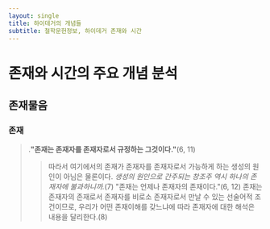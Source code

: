```yaml
---
layout: single
title: 하이데거의 개념들
subtitle: 철학문헌정보, 하이데거 존재와 시간
---
```

# 존재와 시간의 주요 개념 분석
## 존재물음
### 존재
> .**"존재는 존재자를 존재자로서 규정하는 그것이다."**(6, 11) 
>> 따라서 여기에서의 존재가 존재자를 존재자로서 가능하게 하는 생성의 원인이 아님은 물론이다. *생성의 원인으로 간주되는 창조주 역시 하나의 존재자에 불과하니까.*(7)
> "존재는 언제나 존재자의 존재이다."(6, 12)
>> 존재는 존재자의 존재로서 존재자를 비로소 존재자로서 만날 수 있는 선술어적 조건이므로, 우리가 어떤 존재이해를 갖느냐에 따라 존재자에 대한 해석은 내용을 달리한다.(8)
